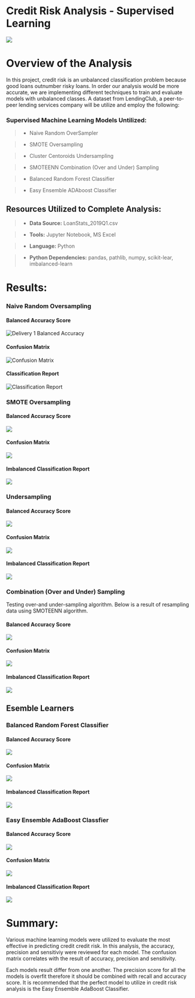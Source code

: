 # Credit Risk Analysis - Supervised Learning
![](Resources/Credit%20Decision.jpg)

# Overview of the Analysis
In this project, credit risk is an unbalanced classification problem because good loans outnumber risky loans. In order our analysis would be more accurate, we are implementing different techniques to train and evaluate models with unbalanced classes. 
A dataset from LendingClub, a peer-to-peer lending services company will be utilize and employ the following:


### Supervised Machine Learning Models Untilized:

> * Naive Random OverSampler

> * SMOTE Oversampling 

> * Cluster Centoroids Undersampling 

> * SMOTEENN Combination (Over and Under) Sampling

> * Balanced Random Forest Classifier

> * Easy Ensemble ADAboost Classifier


## Resources Utilized to Complete Analysis:

> * **Data Source:** LoanStats_2019Q1.csv

> * **Tools:** Jupyter Notebook, MS Excel

> * **Language:** Python

> * **Python Dependencies:** pandas, pathlib, numpy, scikit-lear, imbalanced-learn



# Results:
### Naive Random Oversampling

#### Balanced Accuracy Score
![Delivery 1 Balanced Accuracy](Resources/Delivery%201%20Balance%20Accuracy%20Score.png)


####  Confusion Matrix
![Confusion Matrix](Resources/Naive%20Random%20Over%20Sampling%20Confusion%20Matrix.png)


#### Classification Report 

![Classification Report](Resources/Naive%20Random%20Over%20Sampling%20Classification%20Report.png)



### SMOTE Oversampling
#### Balanced Accuracy Score
![](Resources/SMOTE%20Oversampling%20Balanced%20Acccuracy.png)


####  Confusion Matrix
![](Resources/SMOTE%20Oversampling%20Confusion%20Matrix.png)


#### Imbalanced Classification Report
![](Resources/SMOTE%20Oversampling%20Imbalance%20Classification%20Report.png)



### Undersampling
#### Balanced Accuracy Score
![](Resources/Undersampling%20Balanced%20Accuracy%20Score.png)


####  Confusion Matrix
![](Resources/Undersampling%20Confusion%20Matrix.png)


#### Imbalanced Classification Report
![](Resources/Undersampling%20Imbalanced%20Classification%20Report.png)

### Combination (Over and Under) Sampling
Testing over-and under-sampling algorithm. Below is a result of resampling data using SMOTEENN algorithm. 


#### Balanced Accuracy Score
![](Resources/Combination%20Over%20and%20Under%20Sampling%20Balanced%20Accuracy%20Score.png)

####  Confusion Matrix
![](Resources/Combination%20Over%20and%20Under%20Sampling%20Confusion%20Matrix.png)

#### Imbalanced Classification Report
![](Resources/Undersampling%20Imbalanced%20Classification%20Report.png)



## Esemble Learners
### Balanced Random Forest Classifier

#### Balanced Accuracy Score
![](Resources/Balanced%20Random%20Forest%20Classifier%20Accuracy%20Score.png)

####  Confusion Matrix
![](Resources/Balanced%20Random%20Forest%20Classifier%20Confusion%20Matrix.png)


#### Imbalanced Classification Report
![](Resources/Balanced%20Random%20Forest%20Classifier%20Imbalanced%20Classification%20Report.png)



### Easy Ensemble AdaBoost Classfier
#### Balanced Accuracy Score
![](Resources/Easy%20Ensemble%20Adaboost%20Classifier%20Balanced%20Accuracy%20Score.png)

####  Confusion Matrix
![](Resources/Easy%20Ensemble%20Adaboost%20Classifier%20Confusion%20Matrix.png)


#### Imbalanced Classification Report
![](Resources/Easy%20Ensemble%20Adaboost%20Classifier%20Imbalanced%20Classification%20Report.png)


# Summary:
Various machine learning models were utilized to evaluate the most effective in predicting credit credit risk. In this analysis, the accuracy, precision and sensitiviy were reviewed for each model.  The confusion matrix correlates with the result of accuracy, precision and sensitivity. 

Each models result differ from one another. The precision score for all the models is overfit therefore it should be combined with recall and accuracy score. It is recommended that the perfect model to utilize in credit risk analysis is the Easy Ensemble AdaBoost Classifier. 